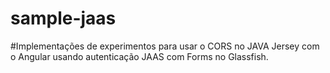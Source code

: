 # sample-jaas

#Implementações de experimentos para usar o CORS no JAVA Jersey com o Angular usando autenticação JAAS com Forms no Glassfish.


